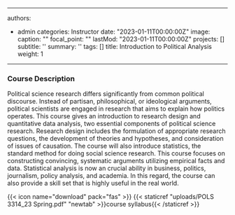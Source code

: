 
---
authors:
- admin
categories: Instructor
date: "2023-01-11T00:00:00Z"
image:
  caption: ""
  focal_point: ""
lastMod: "2023-01-11T00:00:00Z"
projects: []
subtitle: ''
summary: ''
tags: []
title: Introduction to Political Analysis
weight: 1
---

### Course Description

Political science research differs significantly from common political discourse. Instead of partisan, philosophical, or ideological arguments, political scientists are engaged in research that aims to explain how politics operates. This course gives an introduction to research design and quantitative data analysis, two essential components of political science research. Research design includes the formulation of appropriate research questions, the development of theories and hypotheses, and consideration of issues of causation. The course will also introduce statistics, the standard method for doing social science research. This course focuses on constructing convincing, systematic arguments utilizing empirical facts and data. Statistical analysis is now an crucial ability in business, politics, journalism, policy analysis, and academia. In this regard, the course can also provide a skill set that is highly useful in the real world.

{{< icon name="download" pack="fas" >}} {{< staticref "uploads/POLS 3314_23 Spring.pdf" "newtab" >}}course syllabus{{< /staticref >}}



